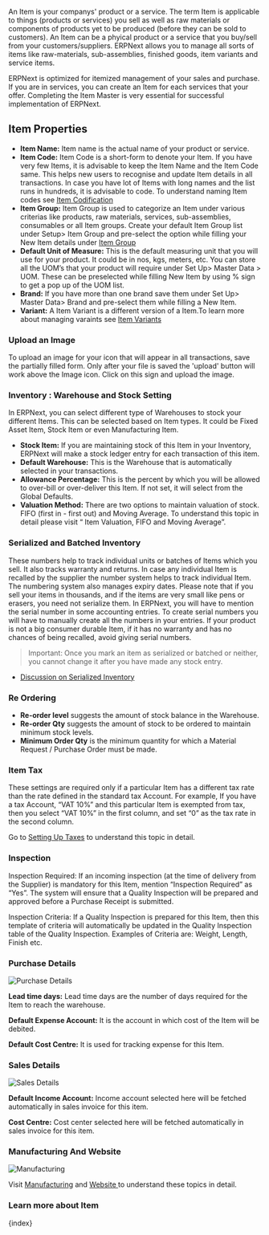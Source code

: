An Item is your companys' product or a service. The term Item is applicable to things (products or services) you sell as well as raw materials or components of products yet to be produced (before they can be sold to customers). An Item can be a phyical product or a service that you buy/sell from your customers/suppliers. ERPNext allows you to manage all sorts of items like raw-materials, sub-assemblies, finished goods, item variants and service items.

ERPNext is optimized for itemized management of your sales and purchase. If you are in services, you can create an Item for each services that your offer. Completing the Item Master is very essential for successful implementation of ERPNext.

## Item Properties

  * **Item Name:** Item name is the actual name of your product or service.
  * **Item Code:** Item Code is a short-form to denote your Item. If you have very few Items, it is advisable to keep the Item Name and the Item Code same. This helps new users to recognise and update Item details in all transactions. In case you have lot of Items with long names and the list runs in hundreds, it is advisable to code. To understand naming Item codes see [Item Codification]({{docs_base_url}}/user/manual/en/stock/item/item-codification.html)
  * **Item Group:** Item Group is used to categorize an Item under various criterias like products, raw materials, services, sub-assemblies, consumables or all Item groups. Create your default Item Group list under Setup> Item Group and pre-select the option while filling your New Item details under [Item Group]({{docs_base_url}}/user/manual/en/stock/setup/item-group.html)
  * **Default Unit of Measure:** This is the default measuring unit that you will use for your product. It could be in nos, kgs, meters, etc. You can store all the UOM’s that your product will require under Set Up> Master Data > UOM. These can be preselected while filling New Item by using % sign to get a pop up of the UOM list.
  * **Brand:** If you have more than one brand save them under Set Up> Master Data> Brand and pre-select them while filling a New Item.
  * **Variant:** A Item Variant is a different version of a Item.To learn more about managing varaints see [Item Variants]({{docs_base_url}}/user/manual/en/stock/item/item-variants.html)
  
### Upload an Image

To upload an image for your icon that will appear in all transactions, save
the partially filled form. Only after your file is saved  the 'upload' button will
work above the Image icon. Click on this sign and upload the image.

### Inventory : Warehouse and Stock Setting

In ERPNext, you can select different type of Warehouses to stock your
different Items. This can be selected based on Item types. It could be Fixed
Asset Item, Stock Item or even Manufacturing Item.

  * **Stock Item:** If you are maintaining stock of this Item in your Inventory, ERPNext will make a stock ledger entry for each transaction of this item.
  * **Default Warehouse:** This is the Warehouse that is automatically selected in your transactions. 
  * **Allowance Percentage:** This is the percent by which you will be allowed to over-bill or over-deliver this Item. If not set, it will select from the Global Defaults. 
  * **Valuation Method:** There are two options to maintain valuation of stock. FIFO (first in - first out) and Moving Average. To understand this topic in detail please visit “ Item Valuation, FIFO and Moving Average”.

### Serialized and Batched Inventory

These numbers help to track individual units or batches of Items which you sell. It also tracks warranty and returns. In case any individual Item is recalled by the supplier the number system helps to track individual Item. The numbering system also manages expiry dates. Please note that if you sell your items in thousands, and if the items are very small like pens or erasers, you need not serialize them. In ERPNext, you will have to mention the serial number in some accounting entries. To create serial numbers you will have to manually create all the numbers in your entries. If your product is not a big consumer durable Item, if it has no warranty and has no chances of being recalled, avoid giving serial numbers.

> Important: Once you mark an item as serialized or batched or neither, you cannot change it after you have made any stock entry.

  * [Discussion on Serialized Inventory]({{docs_base_url}}/user/manual/en/setting-up/stock-reconciliation-for-non-serialized-item.html)  

### Re Ordering

  * **Re-order level** suggests the amount of stock balance in the Warehouse. 
  * **Re-order Qty** suggests the amount of stock to be ordered to maintain minimum stock levels.
  * **Minimum Order Qty** is the minimum quantity for which a Material Request / Purchase Order must be made.

### Item Tax

These settings are required only if a particular Item has a different tax rate
than the rate defined in the standard tax Account. For example, If you have a
tax Account, “VAT 10%” and this particular Item is exempted from tax, then you
select “VAT 10%” in the first column, and set “0” as the tax rate in the
second column.

Go to [Setting Up Taxes]({{docs_base_url}}/user/manual/en/setting-up/setting-up-taxes.html) to understand this topic in detail.

### Inspection

Inspection Required: If an incoming inspection (at the time of delivery from
the Supplier) is mandatory for this Item, mention “Inspection Required” as
“Yes”. The system will ensure that a Quality Inspection will be prepared and
approved before a Purchase Receipt is submitted.

Inspection Criteria: If a Quality Inspection is prepared for this Item, then
this template of criteria will automatically be updated in the Quality
Inspection table of the Quality Inspection. Examples of Criteria are: Weight,
Length, Finish etc.

### Purchase Details

![Purchase Details]({{docs_base_url}}/assets/old_images/erpnext/item-purchase.png)

**Lead time days:** Lead time days are the number of days required for the Item to reach the warehouse.

**Default Expense Account:** It is the account in which cost of the Item will be debited.

**Default Cost Centre:** It is used for tracking expense for this Item.

### Sales Details

![Sales Details]({{docs_base_url}}/assets/old_images/erpnext/item-sales.png)

**Default Income Account:** Income account selected here will be fetched automatically in sales invoice for this item.

**Cost Centre:** Cost center selected here will be fetched automatically in sales invoice for this item.

### Manufacturing And Website

![Manufacturing]({{docs_base_url}}/assets/old_images/erpnext/item-manufacturing-website.png)

Visit [Manufacturing]({{docs_base_url}}/user/manual/en/manufacturing.html) and [Website ]({{docs_base_url}}/user/manual/en/website.html)to understand these topics in detail.

### Learn more about Item

{index}
